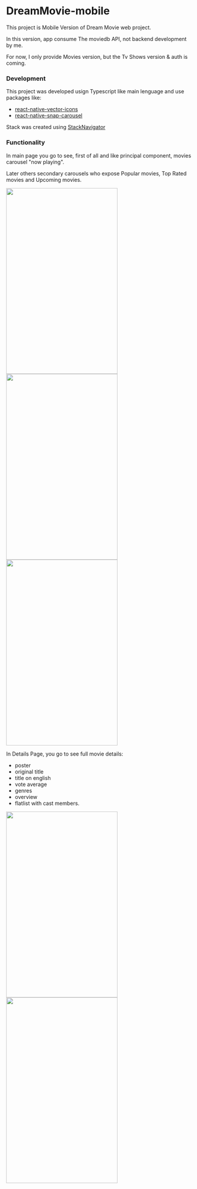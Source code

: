 # DreamMovie-mobile
This project is Mobile Version of Dream Movie web project. 

In this version, app consume The moviedb API, not backend development by me. 

For now, I only provide Movies version, but the Tv Shows version & auth is coming.

### Development

This project was developed usign Typescript like main lenguage and use packages like:

- [react-native-vector-icons](https://github.com/oblador/react-native-vector-icons "react-native-vector-icons")
- [react-native-snap-carousel](https://github.com/meliorence/react-native-snap-carousel "react-native-snap-carousel")

Stack was created using [StackNavigator](https://reactnavigation.org/docs/stack-navigator/ "StackNavigator") 

### Functionality

In main page you go to see, first of all and like principal component,  movies carousel "now playing".

Later others secondary carousels who expose Popular movies, Top Rated movies and Upcoming movies.
<div>
  <img src="https://i.ibb.co/k1m8jtG/Screenshot-1628194644.png" width=300 height=500/>
  <img src="https://i.ibb.co/Hh8SCVD/Screenshot-1628194651.png" width=300 height=500/>
  <img src="https://i.ibb.co/x7HCnHM/Screenshot-1628194657.png" width=300 height=500/>
</div>


In Details Page, you go to see full movie details:
- poster 
- original title 
- title on english 
- vote average
- genres
- overview
- flatlist with cast members.

<div>
  <img src="https://i.ibb.co/7yFcVV4/Screenshot-1628196138.png" width=300 height=500/>
  <img src="https://i.ibb.co/dgMgdpp/Screenshot-1628196144.png" width=300 height=500/>
</div>


